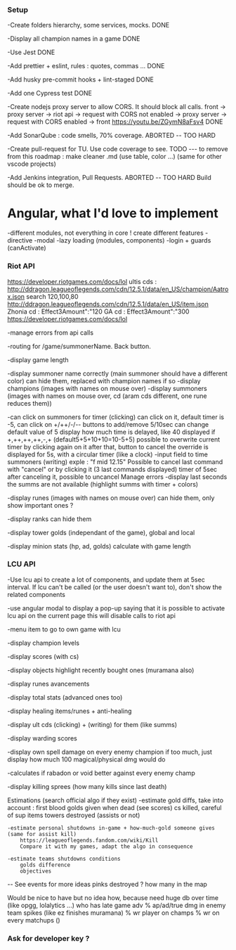 ### Setup

-Create folders hierarchy, some services, mocks.            DONE

-Display all champion names in a game                       DONE

-Use Jest                                                   DONE

-Add prettier + eslint, rules : quotes, commas ...          DONE

-Add husky pre-commit hooks + lint-staged                   DONE

-Add one Cypress test                                       DONE

-Create nodejs proxy server to allow CORS.
It should block all calls.
front -> proxy server -> riot api -> 
    request with CORS not enabled -> 
    proxy server -> request with CORS enabled -> front
https://youtu.be/ZGymN8aFsv4                                DONE

-Add SonarQube : code smells, 70% coverage.                 ABORTED -- TOO HARD

-Create pull-request for TU. Use code coverage to see.      TODO
--- to remove from this roadmap : make cleaner .md (use table, color ...) (same for other vscode projects)

-Add Jenkins integration, Pull Requests.                    ABORTED -- TOO HARD
Build should be ok to merge.

# Angular, what I'd love to implement

-different modules, not everything in core !
    create different features
-directive
-modal
-lazy loading (modules, components)
-login + guards (canActivate)

### Riot API

https://developer.riotgames.com/docs/lol
ultis cds : http://ddragon.leagueoflegends.com/cdn/12.5.1/data/en_US/champion/Aatrox.json
    search 120,100,80
http://ddragon.leagueoflegends.com/cdn/12.5.1/data/en_US/item.json
    Zhonia cd : 	Effect3Amount":"120
    GA cd : 		Effect3Amount":"300
https://developer.riotgames.com/docs/lol
    
    
-manage errors from api calls

-routing for /game/summonerName. Back button.

-display game length

-display summoner name correctly (main summoner should have a different color)
    can hide them, replaced with champion names if so
-display champions  (images with names on mouse over)
-display summoners  (images with names on mouse over, cd (aram cds different, one rune reduces them))

-can click on summoners for timer   (clicking)
    can click on it, default timer is -5, can click on +/++/-/-- buttons to add/remove 5/10sec
    can change default value of 5
    display how much time is delayed, like 40 displayed if +,++,++,++,-,+ (default5+5+10+10=10-5+5)
    possible to overwrite current timer by clicking again on it
        after that, button to cancel the override is displayed for 5s, with a circular timer (like a clock)
-input field to time summoners      (writing)
    exple : "f mid 12.15"
    Possible to cancel last command with "cancel" or by clicking it (3 last commands displayed)
        timer of 5sec after canceling it, possible to uncancel
    Manage errors
-display last seconds the summs are not available (highlight summs with timer + colors)

-display runes      (images with names on mouse over)
    can hide them, only show important ones ?

-display ranks
    can hide them

-display tower golds (independant of the game), global and local

-display minion stats (hp, ad, golds)
    calculate with game length

### LCU API

-Use lcu api to create a lot of components, and update them at 5sec interval.
If lcu can't be called (or the user doesn't want to), don't show the related components

-use angular modal to display a pop-up saying 
    that it is possible to activate lcu api on the current page
    this will disable calls to riot api

-menu item to go to own game with lcu

-display champion levels

-display scores (with cs)

-display objects
    highlight recently bought ones (muramana also)

-display runes avancements

-display total stats (advanced ones too)

-display healing items/runes + anti-healing

-display ult cds
    (clicking) + (writing) for them (like summs)

-display warding scores

-display own spell damage on every enemy champion
    if too much, just display how much 100 magical/physical dmg would do

-calculates if rabadon or void better against every enemy champ

-display killing sprees (how many kills since last death)

Estimations (search official algo if they exist)
    -estimate gold diffs, take into account :
        first blood
        golds given when dead (see scores)
        cs killed, careful of sup items
        towers destroyed (assists or not)

    -estimate personal shutdowns in-game + how-much-gold someone gives (same for assist kill)
        https://leagueoflegends.fandom.com/wiki/Kill
        Compare it with my games, adapt the algo in consequence

    -estimate teams shutdowns conditions
        golds difference
        objectives


--
See events for more ideas
    pinks destroyed ? how many in the map

Would be nice to have but no idea how, because need huge db over time (like opgg, lolalytics ...)
    who has late game adv
    % ap/ad/true dmg in enemy team
    spikes (like ez finishes muramana)
    % wr player on champs
    % wr on every matchups ()

### Ask for developer key ?